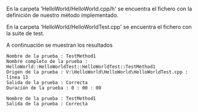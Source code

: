 En la carpeta 'HelloWorld/HelloWorld.cpp/h' se encuentra el fichero con la definición de nuestro método implementado.

En la carpeta 'HelloWorld/HelloWorldTest.cpp' se encuentra el fichero con la suite de test.


A continuación se muestran los resultados

```
Nombre de la prueba : TestMethod1
Nombre completo de la prueba : HelloWorld::HelloWorldTest::HelloWorldTest::TestMethod1
Origen de la prueba : V:\HelloWorld\HelloWorld\HelloWorldTest.cpp : línea 13
Salida de la prueba : Correcta
Duración de la prueba : 0 : 00 : 00

Nombre de la prueba : TestMethod1
Salida de la prueba : Correcta
```
